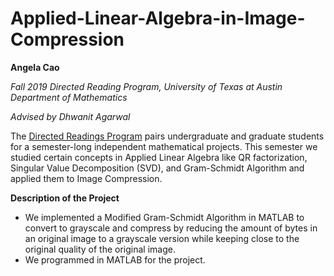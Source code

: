 # Applied-Linear-Algebra-in-Image-Compression

**Angela Cao**

_Fall 2019 Directed Reading Program, University of Texas at Austin Department of Mathematics_

_Advised by Dhwanit Agarwal_

The [Directed Readings Program](https://web.ma.utexas.edu/users/drp/about.html) pairs undergraduate and graduate students for a semester-long independent mathematical projects. This semester we studied certain concepts in Applied Linear Algebra like QR factorization, Singular Value Decomposition (SVD), and Gram-Schmidt Algorithm and applied them to Image Compression. 

**Description of the Project**
- We implemented a Modified Gram-Schmidt Algorithm in MATLAB to convert to grayscale and compress by reducing the amount of bytes in an original image to a grayscale version while keeping close to the original quality of the original image. 
- We programmed in MATLAB for the project. 
